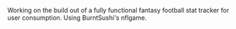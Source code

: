 Working on the build out of a fully functional fantasy football stat tracker for user consumption. Using BurntSushi's nflgame.
